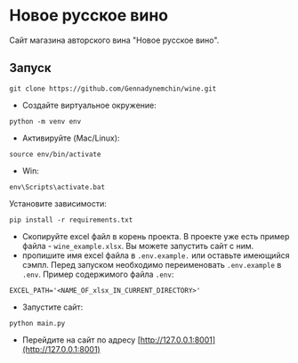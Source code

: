 # Новое русское вино

Сайт магазина авторского вина "Новое русское вино".

## Запуск

```git clone https://github.com/Gennadynemchin/wine.git```
- Создайте виртуальное окружение:
```
python -m venv env
```
- Активируйте (Mac/Linux):
```
source env/bin/activate
```
- Win:
```
env\Scripts\activate.bat
```
Установите зависимости:
```
pip install -r requirements.txt
```
- Скопируйте excel файл в корень проекта. В проекте уже есть пример файла - 
```wine_example.xlsx```. Вы можете запустить сайт с ним.
- пропишите имя excel файла в ```.env.example.``` или оставьте имеющийся сэмпл. Перед запуском необходимо
переименовать ```.env.example``` в ```.env```. Пример содержимого файла ```.env```:
```
EXCEL_PATH='<NAME_OF_xlsx_IN_CURRENT_DIRECTORY>'
```


- Запустите сайт:
```
python main.py
```
- Перейдите на сайт по адресу [http://127.0.0.1:8001](http://127.0.0.1:8001)


